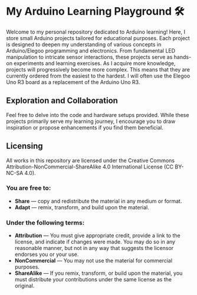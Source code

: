 # My Arduino Learning Playground 🛠️

Welcome to my personal repository dedicated to Arduino learning! Here, I store small Arduino projects tailored for educational purposes. Each project is designed to deepen my understanding of various concepts in Arduino/Elegoo programming and electronics. From fundamental LED manipulation to intricate sensor interactions, these projects serve as hands-on experiments and learning exercises.
As I acquire more knowledge, projects will progressively become more complex. This means that they are currently ordered from the easiest to the hardest. I will often use the Elegoo Uno R3 board as a replacement of the Arduino Uno R3.

## Exploration and Collaboration

Feel free to delve into the code and hardware setups provided. While these projects primarily serve my learning journey, I encourage you to draw inspiration or propose enhancements if you find them beneficial.

## Licensing

All works in this repository are licensed under the Creative Commons Attribution-NonCommercial-ShareAlike 4.0 International License (CC BY-NC-SA 4.0).

### You are free to:

- **Share** — copy and redistribute the material in any medium or format.
- **Adapt** — remix, transform, and build upon the material.

### Under the following terms:

- **Attribution** — You must give appropriate credit, provide a link to the license, and indicate if changes were made. You may do so in any reasonable manner, but not in any way that suggests the licensor endorses you or your use.
- **NonCommercial** — You may not use the material for commercial purposes.
- **ShareAlike** — If you remix, transform, or build upon the material, you must distribute your contributions under the same license as the original.
